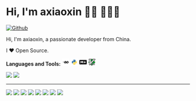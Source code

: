 # Hi, I'm axiaoxin 👋🏾 👨🏻‍💻

[![Github](https://img.shields.io/github/followers/axiaoxin?label=Follow&style=social)](https://github.com/axiaoxin)

Hi, I'm axiaoxin, a passionate developer from China. 

I ❤ Open Source.

**Languages and Tools:**  <code><img height="20" src="https://raw.githubusercontent.com/github/explore/80688e429a7d4ef2fca1e82350fe8e3517d3494d/topics/go/go.png"></code>
<code><img height="20" src="https://raw.githubusercontent.com/github/explore/80688e429a7d4ef2fca1e82350fe8e3517d3494d/topics/python/python.png"></code>
<code><img height="20" src="https://raw.githubusercontent.com/github/explore/80688e429a7d4ef2fca1e82350fe8e3517d3494d/topics/markdown/markdown.png"></code>
<code><img height="20" src="https://raw.githubusercontent.com/github/explore/80688e429a7d4ef2fca1e82350fe8e3517d3494d/topics/vim/vim.png"></code>  


![](https://github-readme-stats.vercel.app/api?username=axiaoxin&show_icons=true&count_private=true&theme=radical&count_private=true)
![](https://github-readme-stats.vercel.app/api/top-langs/?username=axiaoxin&show_icons=true&theme=radical&layout=compact&count_private=true)

------------------------------------------


<a href="http://github.com/axiaoxin-com/pink-lady" target="_blank">![](https://github-readme-stats.vercel.app/api/pin/?username=axiaoxin-com&show_icons=true&theme=radical&layout=compact&show_owner=true&repo=pink-lady)</a>
<a href="http://github.com/axiaoxin-com/logging" target="_blank">![](https://github-readme-stats.vercel.app/api/pin/?username=axiaoxin-com&show_icons=true&theme=radical&layout=compact&show_owner=true&repo=logging)</a>
<a href="http://github.com/axiaoxin-com/weibo" target="_blank">![](https://github-readme-stats.vercel.app/api/pin/?username=axiaoxin-com&show_icons=true&theme=radical&layout=compact&show_owner=true&repo=weibo)</a>
<a href="http://github.com/axiaoxin-com/v-bot" target="_blank">![](https://github-readme-stats.vercel.app/api/pin/?username=axiaoxin-com&show_icons=true&theme=radical&layout=compact&show_owner=true&repo=v-bot)</a>
<a href="http://github.com/axiaoxin-com/goutils" target="_blank">![](https://github-readme-stats.vercel.app/api/pin/?username=axiaoxin-com&show_icons=true&theme=radical&layout=compact&show_owner=true&repo=goutils)</a>
<a href="http://github.com/axiaoxin-com/cronweibo" target="_blank">![](https://github-readme-stats.vercel.app/api/pin/?username=axiaoxin-com&show_icons=true&theme=radical&layout=compact&show_owner=true&repo=cronweibo)</a>
<a href="http://github.com/axiaoxin-com/ratelimiter" target="_blank">![](https://github-readme-stats.vercel.app/api/pin/?username=axiaoxin-com&show_icons=true&theme=radical&layout=compact&show_owner=true&repo=ratelimiter)</a>
<a href="http://github.com/axiaoxin-com/dfc" target="_blank">![](https://github-readme-stats.vercel.app/api/pin/?username=axiaoxin-com&show_icons=true&theme=radical&layout=compact&show_owner=true&repo=dfc)</a>
